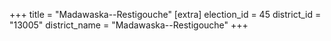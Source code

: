 +++
title = "Madawaska--Restigouche"
[extra]
election_id = 45
district_id = "13005"
district_name = "Madawaska--Restigouche"
+++

